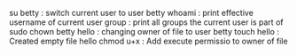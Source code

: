 su betty : switch current user to user betty
whoami : print effective username of current user
group : print all groups the current user is part of
sudo chown betty hello : changing owner of file to user betty
touch hello : Created empty file hello
chmod u+x : Add execute permissio to owner of file
